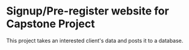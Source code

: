 # Signup/Pre-register website for Capstone Project

This project takes an interested client's data and posts it to a database.
